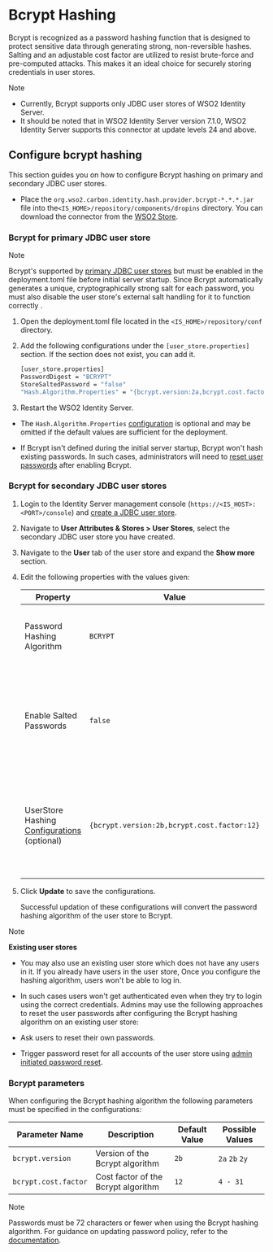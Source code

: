 # Bcrypt Hashing

Bcrypt is recognized as a password hashing function that is designed to protect sensitive data through generating strong, non-reversible hashes. Salting and an adjustable cost factor are utilized to resist brute-force and pre-computed attacks. This makes it an ideal choice for securely storing credentials in user stores.

> [!NOTE]
> 
> * Currently, Bcrypt supports only JDBC user stores of WSO2 Identity Server.
> * It should be noted that in WSO2 Identity Server version 7.1.0, WSO2 Identity Server supports this connector at update levels 24 and above.

## Configure bcrypt hashing


This section guides you on how to configure Bcrypt hashing on primary and secondary JDBC user stores.


* Place the `org.wso2.carbon.identity.hash.provider.bcrypt-*.*.*.jar` file into the`<IS_HOME>/repository/components/dropins` directory. You can download the connector from the [WSO2 Store](https://store.wso2.com/connector/identity-hash-provider-bcrypt).

### Bcrypt for primary JDBC user store

> [!NOTE]
> 
> Bcrypt's supported by
[primary JDBC user stores](https://is.docs.wso2.com/en/7.0.0/guides/users/user-stores/primary-user-store/configure-a-jdbc-user-store/) but must be enabled in the deployment.toml file before initial server startup. Since Bcrypt automatically generates a unique, cryptographically strong salt for each password, you must also disable the user store's external salt handling for it to function correctly .

1. Open the deployment.toml file located in the `<IS_HOME>/repository/conf` directory.

2. Add the following configurations under the `[user_store.properties]` section. If the section does not exist, you can add it.


   ```bash
   [user_store.properties]
   PasswordDigest = "BCRYPT"
   StoreSaltedPassword = "false"
   "Hash.Algorithm.Properties" = "{bcrypt.version:2a,bcrypt.cost.factor:10}"
   ```

3. Restart the WSO2 Identity Server.

* The `Hash.Algorithm.Properties` [configuration](#bcrypt-parameters) is optional and may be omitted if the default values are sufficient for the deployment.

* If Bcrypt isn't defined during the initial server startup, Bcrypt won't hash existing passwords. In such cases, administrators will need to [reset user passwords](https://is.docs.wso2.com/en/latest/guides/account-configurations/account-recovery/password-recovery/) after enabling Bcrypt.

### Bcrypt for secondary JDBC user stores

1. Login to the Identity Server management console (`https://<IS_HOST>:<PORT>/console`) and [create a JDBC user store](https://is.docs.wso2.com/en/7.0.0/guides/users/user-stores/configure-secondary-user-stores/).

2. Navigate to **User Attributes & Stores > User Stores**, select the secondary JDBC user store you have created.

3. Navigate to the **User** tab of the user store and expand the **Show more** section.

4. Edit the following properties with the values given:

   <table>
    <thead>
    <tr class="header">
    <th>Property</th>
    <th>Value</th>
    <th>Description</th>
    </tr>
    </thead>
    <tbody>
    <tr class="odd">
    <td>Password Hashing Algorithm</td>
    <td><code>BCRYPT</code></td>
    <td>Name of the hashing algorithm supported by the user store.</td>
    </tr>
    <tr class = "odd">
    <td>Enable Salted Passwords</td>
    <td><code>false</code></td>
    <td>Determines whether passwords are stored with an additional salt. For bcrypt, this should be set to false.</td>
    </tr>
    <tr class="even">
    <td>UserStore Hashing <a href="#bcrypt-parameters">Configurations</a> (optional)</td>
    <td><code>{bcrypt.version:2b,bcrypt.cost.factor:12}</code></td>
    <td>Additional parameters required for password hashing algorithm. This should be given in JSON format.</td>
        </tbody>
    </table>

5. Click **Update** to save the configurations.

   Successful updation of these configurations will convert the password hashing algorithm of the user store to Bcrypt.

> [!NOTE]
> 
>  **Existing user stores**
> 
> * You may also use an existing user store which does not have any users in it. If you already have users in the user store, Once you configure the hashing algorithm, users won't be able to log in.
>
> * In such cases users won't get authenticated even when they try to login using the correct  credentials. Admins may use the following approaches to reset the user passwords after configuring the Bcrypt hashing algorithm on an existing user store:
>  * Ask users to reset their own passwords.
>  * Trigger password reset for all accounts of the user store using [admin initiated password reset](https://is.docs.wso2.com/en/7.0.0/guides/users/manage-users/#reset-the-users-password).

### Bcrypt parameters

When configuring the Bcrypt hashing algorithm the following parameters must be specified in the configurations:

   <table>
  <thead>
    <tr class="header">
      <th >Parameter Name</th>
      <th>Description</th>
      <th>Default Value</th>
      <th>Possible Values</th>
    </tr>
  </thead>
  <tbody>
    <tr class="odd">
      <td><code>bcrypt.version</code></td>
      <td>Version of the Bcrypt algorithm</td>
      <td><code>2b</code></td>
      <td><code>2a</code> <code>2b</code> <code>2y</code></td>
    </tr>
    <tr class="even">
      <td><code>bcrypt.cost.factor</code></td>
      <td>Cost factor of the Bcrypt algorithm</td>
      <td><code>12</code></td>
      <td><code>4 - 31</code></td>
    </tr>
  </tbody>
</table>

>[!NOTE]
> 
>Passwords must be 72 characters or fewer when using the Bcrypt hashing algorithm. For guidance on updating password policy, refer to the [documentation](https://is.docs.wso2.com/en/7.1.0/guides/account-configurations/login-security/password-validation/#password-input-validation).
   